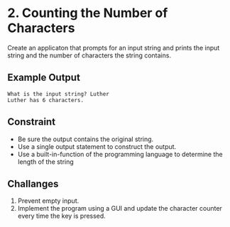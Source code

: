 # 2. Counting the Number of Characters

Create an applicaton that prompts for an input string and prints the input string and the number of characters the string contains.

## Example Output

    What is the input string? Luther
    Luther has 6 characters.

## Constraint

* Be sure the output contains the original string.
* Use a single output statement to construct the output.
* Use a built-in-function of the programming language to determine the length of the string

## Challanges

1. Prevent empty input.
2. Implement the program using a GUI and update the character counter every time the key is pressed.